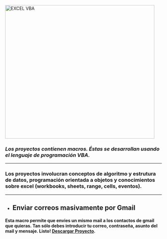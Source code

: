 <img src=https://logodownload.org/wp-content/uploads/2020/04/excel-logo-0.png alt="EXCEL VBA" width= 480 height= 430>

 ### _**Los proyectos contienen macros. Éstas se desarrollan usando el lenguaje de programación VBA.**_
*** 
### Los proyectos involucran conceptos de algoritmo y estrutura de datos, programación orientada a objetos y conocimientos sobre excel (workbooks, sheets, range, cells, eventos).
*** 
- ## **Enviar correos masivamente por Gmail**  
#### Esta macro permite que envies un mismo mail a los contactos de gmail que quieras. Tan sólo debes introducir tu correo, contraseña, asunto del mail y mensaje. Listo! [**Descargar Proyecto**](https://mega.nz/file/Pf4VzCgS#0Un0aeO182fU41nKPiR0uyzzlogwuYuEqiE5q6tleOY). 

